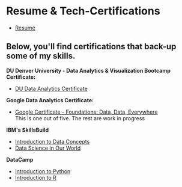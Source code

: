 # Resume & Tech-Certifications

- [Resume](https://github.com/vara-co/Tech-Certifications/blob/main/LauraVara_FEND_24.pdf)

## **Below, you'll find certifications that back-up some of my skills.**

**DU Denver University - Data Analytics & Visualization Bootcamp Certificate:**  <br>
- [DU Data Analytics Certificate](https://github.com/vara-co/Tech-Certifications/blob/main/LMVS_DU_DAcertificate2024.pdf)<br>

**Google Data Analytics Certificate:** <br>
- [Google Certificate - Foundations: Data, Data, Everywhere](https://github.com/vara-co/Tech-Certifications/blob/main/Coursera%2045GZZLNM4F7T.png)<br>
This is one out of five. The rest are work in progress <br>

**IBM's SkillsBuild** <br>
- [Introduction to Data Concepts](https://github.com/vara-co/Tech-Certifications/blob/main/IBM_ITDC.png) <br>
- [Data Science in Our World](https://github.com/vara-co/Tech-Certifications/blob/main/IBM_DSIOW.png) <br>

**DataCamp** <br>
- [Introduction to Python](https://github.com/vara-co/Tech-Certifications/blob/main/DataCamp_IntroToPython.png) <br>
- [Introduction to R](https://github.com/vara-co/Tech-Certifications/blob/main/DataCamp_IntroToR.png) <br>
